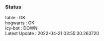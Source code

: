 ### Status


table : OK  
hogwarts : OK  
icy-bot : DOWN  
Latest Update : 2022-04-21 03:55:30.263720
